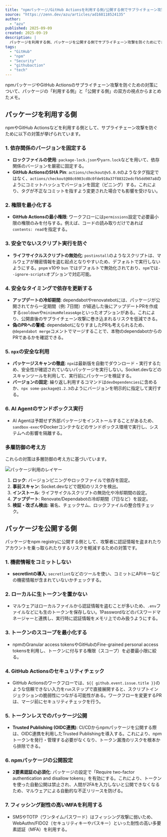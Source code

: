 ```yaml
---
title: "npmパッケージ/GitHub Actionsを利用する側/公開する側でサプライチェーン攻撃を防ぐためにやることメモ"
source: "https://zenn.dev/azu/articles/ad168118524135"
author:
  - "azu"
published: 2025-09-09
created: 2025-09-19
description: |
  パッケージを利用する側、パッケージを公開する側でサプライチェーン攻撃を防ぐためにできることのメモ書きです。
tags:
  - "GitHub"
  - "npm"
  - "Security"
  - "githubaction"
  - "tech"
---
```


npmパッケージやGitHub Actionsのサプライチェーン攻撃を防ぐための対策について、パッケージの「利用する側」と「公開する側」の双方の視点からまとめたメモ。

## パッケージを利用する側

npmやGitHub Actionsなどを利用する側として、サプライチェーン攻撃を防ぐために以下の対策が挙げられています。

### 1. 依存関係のバージョンを固定する

* **ロックファイルの使用**: `package-lock.json`や`yarn.lock`などを用いて、依存関係のバージョンを厳密に固定する。
* **GitHub ActionsのSHA Pin**: `actions/checkout@v5.0.0`のようなタグ指定ではなく、`actions/checkout@08c6903cd8c0fde910a37f88322edcfb5dd907a8`のようにコミットハッシュでバージョンを固定（ピニング）する。これにより、タグが不正なコミットを指すよう変更された場合でも影響を受けない。

### 2. 権限を最小化する

* **GitHub Actionsの最小権限**: ワークフローには`permissions`設定で必要最小限の権限のみを付与する。例えば、コードの読み取りだけであれば`contents: read`を指定する。

### 3. 安全でないスクリプト実行を防ぐ

* **ライフサイクルスクリプトの無効化**: `postinstall`のようなスクリプトは、マルウェアが機密情報を盗む起点となりやすいため、デフォルトで実行しないようにする。`pnpm` v10や `bun` ではデフォルトで無効化されており、`npm`では`--ignore-scripts`オプションで対応可能。

### 4. 安全なタイミングで依存を更新する

* **アップデートの冷却期間**: dependabotやrenovatebotには、パッケージが公開されてから一定期間（例: 7日間）が経過した後にアップデートPRを作成する`cooldown`や`minimumReleaseAge`といったオプションがある。これにより、公開直後のサプライチェーン攻撃に巻き込まれるリスクを低減できる。
* **偽のPRへの警戒**: dependabotになりすましたPRも考えられるため、`@dependabot merge`コメントでマージすることで、本物のdependabotからのPRであるかを確認できる。

### 5. `npx`の安全な利用

* **パッケージスキャンの徹底**: `npx`は最新版を自動でダウンロード・実行するため、安全性が確認されていないパッケージを実行しない。Socket.devなどのスキャンツールを利用して、実行前にパッケージを検証する。
* **バージョンの固定**: 繰り返し利用するコマンドは`devDependencies`に含めるか、`npx some-package@1.2.3`のようにバージョンを明示的に指定して実行する。

### 6. AI Agentのサンドボックス実行

* AI Agentは予期せず外部パッケージをインストールすることがあるため、`sandbox-exec`やDockerコンテナなどのサンドボックス環境で実行し、システムへの影響を隔離する。

### 多層防御の考え方

これらの対策は多層防御の考え方に基づいています。

![パッケージ利用のレイヤー](https://storage.googleapis.com/zenn-user-upload/126eac18dc34-20250917.png)

1. **ロック**: バージョンピニングやロックファイルで依存を固定。
2. **事前スキャン**: Socket.devなどで既知のリスクを検出。
3. **インストール**: ライフサイクルスクリプトの無効化や冷却期間の設定。
4. **アップデート**: Renovate/Dependabotの冷却期間（7日など）を設定。
5. **検証・改ざん検出**: 署名、チェックサム、ロックファイルの整合性チェック。

## パッケージを公開する側

パッケージをnpm registryに公開する側として、攻撃者に認証情報を盗まれたりアカウントを乗っ取られたりするリスクを軽減するための対策です。

### 1. 機密情報をコミットしない

* **secretlintの導入**: `secretlint`などのツールを使い、コミットにAPIキーなどの機密情報が含まれていないかチェックする。

### 2. ローカルに生トークンを置かない

* マルウェアはローカルファイルから認証情報を盗むことが多いため、`.env`ファイルなどにも生のトークンを保存しない。1Passwordなどのパスワードマネージャーと連携し、実行時に認証情報をメモリ上でのみ扱うようにする。

### 3. トークンのスコープを最小化する

* npmのGranular access tokensやGitHubのFine-grained personal access tokensを利用し、トークンに付与する権限（スコープ）を必要最小限に絞る。

### 4. GitHub Actionsのセキュリティチェック

* GitHub Actionsのワークフローでは、`${{ github.event.issue.title }}`のような信頼できない入力を`run`ステップで直接展開すると、スクリプトインジェクションの脆弱性につながる可能性がある。ワークフローを変更するPRは、マージ前にセキュリティチェックを行う。

### 5. トークンレスでのパッケージ公開

* **Trusted Publishing (OIDC連携)**: CI/CDからnpmパッケージを公開する際は、OIDC連携を利用したTrusted Publishingを導入する。これにより、npmトークンを発行・管理する必要がなくなり、トークン漏洩のリスクを根本から排除できる。

### 6. npmパッケージの公開設定

* **2要素認証の必須化**: パッケージの設定で「Require two-factor authentication and disallow tokens」を有効にする。これにより、トークンを使った自動公開は禁止され、人間が2FAを入力しないと公開できなくなるため、マルウェアによる自動的な不正リリースを防げる。

### 7. フィッシング耐性の高いMFAを利用する

* SMSやTOTP（ワンタイムパスワード）はフィッシング攻撃に弱いため、WebAuthn/FIDO2（セキュリティキーやパスキー）といった耐性の高い多要素認証（MFA）を利用する。
